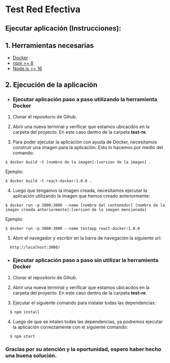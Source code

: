 # Test Red Efectiva

## Ejecutar aplicación (Instrucciones):

## 1. Herramientas necesarias
  - [Docker](https://www.docker.com/get-started/)
  - [npm >= 8](https://docs.npmjs.com)
  - [Node.js >= 16](https://nodejs.org/en/)

## 2. Ejecución de la aplicación
  - ### Ejecutar aplicación paso a paso utilizando la herramienta Docker

  1. Clonar el repositorio de Gihub.

  2. Abrir una nueva terminal y verificar que estamos ubicacdos en la carpeta del proyecto. En este caso dentro de la carpeta **test-re**.

  3. Para poder ejecutar la aplicación con ayuda de Docker, necesitamos construir una imagen para la aplicación. Esto lo hacemos por medio del comando: 
  ```
  $ docker build -t [nombre de la imagen]:[version de la imagen] .
  ```
  Ejemplo: 
  ```
  $ docker build -t react-docker:1.0.0 .
  ```

  4. Luego que tengamos la imagen creada, necesitamos ejecutar la aplicación utilizando la imagen que hemos creado anteriormente: 
  ```
  $ docker run -p 3000:3000 --name [nombre del contenedor] [nombre de la imagen creada anteriormente]:[version de la imagen mencionada] 
  ```
  Ejemplo: 

  ```
  $ docker run -p 3000:3000 --name testapp react-docker:1.0.0
  ```

  5. Abrir el navegador y escribir en la barra de navegación la siguiente url: 
   
  ```
    http://localhost:3000/
  ```

 - ### Ejecutar aplicación paso a paso sin utilizar la herramienta Docker

  1. Clonar el repositorio de Gihub.

  2. Abrir una nueva terminal y verificar que estamos ubicacdos en la carpeta del proyecto. En este caso dentro de la carpeta **test-re**.

  3. Ejecutar el siguiente comando para instalar todas las dependencias: 

  ```
    $ npm install
  ```

  4. Luego de que se intalen todas las dependencias, ya podremos ejecutar la aplicación correctamente con el siguiente comando: 

  ```
    $ npm start
  ```


  ### Gracias por su atención y la oportunidad, espero haber hecho una buena solución.


